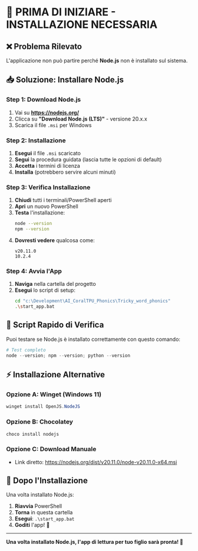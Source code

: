 # 🚨 PRIMA DI INIZIARE - INSTALLAZIONE NECESSARIA

## ❌ Problema Rilevato
L'applicazione non può partire perché **Node.js** non è installato sul sistema.

## 📥 Soluzione: Installare Node.js

### Step 1: Download Node.js
1. Vai su **https://nodejs.org/**
2. Clicca su **"Download Node.js (LTS)"** - versione 20.x.x
3. Scarica il file `.msi` per Windows

### Step 2: Installazione
1. **Esegui** il file `.msi` scaricato
2. **Segui** la procedura guidata (lascia tutte le opzioni di default)
3. **Accetta** i termini di licenza
4. **Installa** (potrebbero servire alcuni minuti)

### Step 3: Verifica Installazione
1. **Chiudi** tutti i terminali/PowerShell aperti
2. **Apri** un nuovo PowerShell
3. **Testa** l'installazione:
   ```bash
   node --version
   npm --version
   ```
4. **Dovresti vedere** qualcosa come:
   ```
   v20.11.0
   10.2.4
   ```

### Step 4: Avvia l'App
1. **Naviga** nella cartella del progetto
2. **Esegui** lo script di setup:
   ```bash
   cd "c:\Development\AI_CoralTPU_Phonics\Tricky_word_phonics"
   .\start_app.bat
   ```

## 🎯 Script Rapido di Verifica

Puoi testare se Node.js è installato correttamente con questo comando:

```powershell
# Test completo
node --version; npm --version; python --version
```

## ⚡ Installazione Alternative

### Opzione A: Winget (Windows 11)
```powershell
winget install OpenJS.NodeJS
```

### Opzione B: Chocolatey
```powershell
choco install nodejs
```

### Opzione C: Download Manuale
- Link diretto: https://nodejs.org/dist/v20.11.0/node-v20.11.0-x64.msi

## 🔄 Dopo l'Installazione

Una volta installato Node.js:

1. **Riavvia** PowerShell
2. **Torna** in questa cartella
3. **Esegui**: `.\start_app.bat`
4. **Goditi** l'app! 🎉

---

**Una volta installato Node.js, l'app di lettura per tuo figlio sarà pronta! 🌟**
